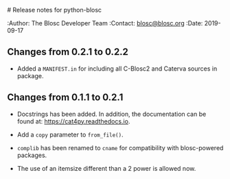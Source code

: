 # Release notes for python-blosc

:Author: The Blosc Developer Team
:Contact: blosc@blosc.org
:Date: 2019-09-17


## Changes from 0.2.1 to 0.2.2

* Added a `MANIFEST.in` for including all C-Blosc2 and Caterva sources in package.


## Changes from 0.1.1 to 0.2.1

* Docstrings has been added. In addition, the documentation can be found at:
https://cat4py.readthedocs.io.

* Add a `copy` parameter to `from_file()`.

* `complib` has been renamed to `cname` for compatibility with blosc-powered packages.

* The use of an itemsize different than a 2 power is allowed now.

